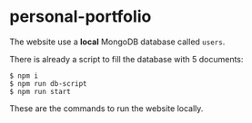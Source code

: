 # personal-portfolio

The website use a **local** MongoDB database called ``` users ```.

There is already a script to fill the database with 5 documents:

```
$ npm i
$ npm run db-script
$ npm run start
```

These are the commands to run the website locally.